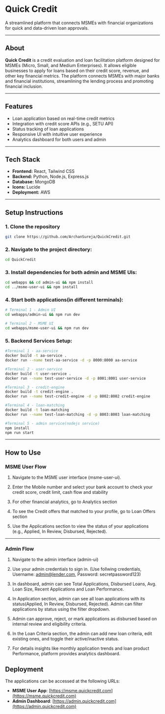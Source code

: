 # Quick Credit

A streamlined platform that connects MSMEs with financial organizations for quick and data-driven loan approvals.

---

## About

**Quick Credit** is a credit evaluation and loan facilitation platform designed for MSMEs (Micro, Small, and Medium Enterprises). It allows eligible businesses to apply for loans based on their credit score, revenue, and other key financial metrics. The platform connects MSMEs with major banks and financial institutions, streamlining the lending process and promoting financial inclusion.

---

## Features

- Loan application based on real-time credit metrics
- Integration with credit score APIs (e.g., SETU API)
- Status tracking of loan applications
- Responsive UI with intuitive user experience
- Analytics dashboard for both users and admin

---

## Tech Stack

- **Frontend:** React, Tailwind CSS
- **Backend:** Python, Node.js, Express.js
- **Database:** MongoDB
- **Icons:** Lucide 
- **Deployment:** AWS

---

## Setup Instructions

### 1. Clone the repository

```bash
git clone https://github.com/ArchanSureja/QuickCredit.git

```

### 2. Navigate to the project directory:

```bash
cd QuickCredit
```

### 3. Install dependencies for both admin and MSME UIs:

```bash
cd webapps && cd admin-ui && npm install 
cd ../msme-user-ui && npm install

```

### 4. Start both applications(in different terminals):

```bash
# Terminal 1 - Admin UI
cd webapps/admin-ui && npm run dev

# Terminal 2 - MSME UI
cd webapps/msme-user-ui && npm run dev

```
### 5. Backend Services Setup:
```bash
#Terminal 1 - aa-service
docker build -t aa-service .
docker run --name test-aa-service -d -p 8000:8000 aa-service

#Terminal 2 - user-service
docker build -t user-service .
docker run --name test-user-service -d -p 8001:8001 user-service

#Terminal 3 - credit-engine
docker build -t credit-engine .
docker run --name test-credit-engine -d -p 8002:8002 credit-engine

#Terminal 4 - loan-matching
docker build -t loan-matching
docker run --name test-loan-matching -d -p 8003:8003 loan-matching

#Terminal 5 - admin service(nodejs service)
npm install
npm run start 
```
---

## How to Use

### MSME User Flow

1. Navigate to the MSME user interface (msme-user-ui).

2. Enter the Mobile number and select your bank account to check your credit score, credit limit, cash flow and stability

3. For other financial analytics, go to Analytics section 

4. To see the Credit offers that matched to your profile, go to Loan Offers section

4. Use the Applications section to view the status of your applications (e.g., Applied, In Review, Disbursed, Rejected).

---

### Admin Flow

1. Navigate to the admin interface (admin-ui)

2. Use your admin credentials to sign in. (Use follwing credentials, Username: admin@lender.com, Password: secretpassword123)

3. In dashboard, admin can see Total Applications, Disbursed Loans, Avg. Loan Size, Recent Applications and Loan Performance.

4. In Application section, admin can see all loan applications with its status(Applied, In Review, Disbursed, Rejected). Admin can filter applications by status using the filter dropdown.

4. Admin can approve, reject, or mark applications as disbursed based on internal review and eligibility criteria.

5. In the Loan Criteria section, the admin can add new loan criteria, edit existing ones, and toggle their active/inactive status.

6. For details insights like monthly application trends and loan product Performance, platform provides analytics dashboard.

## Deployment

The applications can be accessed at the following URLs:

- **MSME User App**: [https://msme.quickcredit.com](https://msme.quickcredit.com)
- **Admin Dashboard**: [https://admin.quickcredit.com](https://admin.quickcredit.com)





